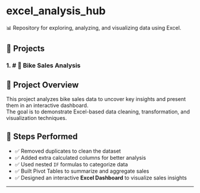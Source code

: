 # excel_analysis_hub
📊 Repository for exploring, analyzing, and visualizing data using Excel.

## 📁 Projects

### 1. # 🚴 Bike Sales Analysis

## 📌 Project Overview
This project analyzes bike sales data to uncover key insights and present them in an interactive dashboard.  
The goal is to demonstrate Excel-based data cleaning, transformation, and visualization techniques.

## 🔧 Steps Performed
- ✅ Removed duplicates to clean the dataset  
- ✅ Added extra calculated columns for better analysis  
- ✅ Used nested `IF` formulas to categorize data  
- ✅ Built Pivot Tables to summarize and aggregate sales  
- ✅ Designed an interactive **Excel Dashboard** to visualize sales insights  
---
